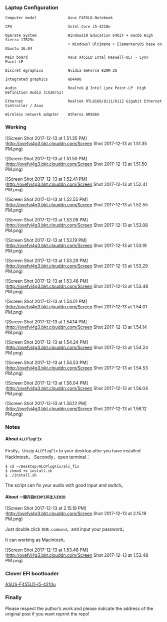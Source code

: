 ### Laptop Configuration

```
Computer model              Asus F455LD Notebook

CPU                         Intel Core i5-4210u

Operate System              Windows10 Education 64bit + macOS High Sierra 17B25c
                            + Windows7 Ultimate + ElementaryOS base on Ubuntu 16.04

Main board                  Asus X455LD Intel Haswell-ULT - Lynx Point-LP

Discret egraphics           Nvidia GeForce 820M 2G 

Integrated graphics         HD4400

Audio                       Realtek @ Intel Lynx Point-LP  High Definition Audio (CX20751)

Ethernet                    Realtek RTL8168/8111/8112 Gigabit Ethernet Controller / Asus

Wireless network adapter    Atheros AR956X
```

### Working
![Screen Shot 2017-12-13 at 1.51.35 PM](http://ovefvi4g3.bkt.clouddn.com/Screen Shot 2017-12-13 at 1.51.35 PM.png)

![Screen Shot 2017-12-13 at 1.51.50 PM](http://ovefvi4g3.bkt.clouddn.com/Screen Shot 2017-12-13 at 1.51.50 PM.png)

![Screen Shot 2017-12-13 at 1.52.41 PM](http://ovefvi4g3.bkt.clouddn.com/Screen Shot 2017-12-13 at 1.52.41 PM.png)

![Screen Shot 2017-12-13 at 1.52.55 PM](http://ovefvi4g3.bkt.clouddn.com/Screen Shot 2017-12-13 at 1.52.55 PM.png)

![Screen Shot 2017-12-13 at 1.53.08 PM](http://ovefvi4g3.bkt.clouddn.com/Screen Shot 2017-12-13 at 1.53.08 PM.png)

![Screen Shot 2017-12-13 at 1.53.19 PM](http://ovefvi4g3.bkt.clouddn.com/Screen Shot 2017-12-13 at 1.53.19 PM.png)

![Screen Shot 2017-12-13 at 1.53.29 PM](http://ovefvi4g3.bkt.clouddn.com/Screen Shot 2017-12-13 at 1.53.29 PM.png)

![Screen Shot 2017-12-13 at 1.53.48 PM](http://ovefvi4g3.bkt.clouddn.com/Screen Shot 2017-12-13 at 1.53.48 PM.png)

![Screen Shot 2017-12-13 at 1.54.01 PM](http://ovefvi4g3.bkt.clouddn.com/Screen Shot 2017-12-13 at 1.54.01 PM.png)

![Screen Shot 2017-12-13 at 1.54.14 PM](http://ovefvi4g3.bkt.clouddn.com/Screen Shot 2017-12-13 at 1.54.14 PM.png)

![Screen Shot 2017-12-13 at 1.54.24 PM](http://ovefvi4g3.bkt.clouddn.com/Screen Shot 2017-12-13 at 1.54.24 PM.png)

![Screen Shot 2017-12-13 at 1.54.53 PM](http://ovefvi4g3.bkt.clouddn.com/Screen Shot 2017-12-13 at 1.54.53 PM.png)

![Screen Shot 2017-12-13 at 1.56.04 PM](http://ovefvi4g3.bkt.clouddn.com/Screen Shot 2017-12-13 at 1.56.04 PM.png)

![Screen Shot 2017-12-13 at 1.56.12 PM](http://ovefvi4g3.bkt.clouddn.com/Screen Shot 2017-12-13 at 1.56.12 PM.png)

### Notes
#### About `ALCPlugFix`
Firstly，Unzip `ALCPlugFix` to your desktop after you have installed Hackintosh。
Secondly，open terminal：
```
$ cd ~/Desktop/ALCPlugFix/alc_fix
$ chmod +x install.sh
$ ./install.sh
```
The script can fix your audio with good input and switch。

#### About `一键开启HIDPI并注入EDID`

![Screen Shot 2017-12-13 at 2.15.19 PM](http://ovefvi4g3.bkt.clouddn.com/Screen Shot 2017-12-13 at 2.15.19 PM.png)

Just double click `双击.command`，and input your password。

It can working as Macintosh。

![Screen Shot 2017-12-13 at 1.53.48 PM](http://ovefvi4g3.bkt.clouddn.com/Screen Shot 2017-12-13 at 1.53.48 PM.png)

### Clover EFI bootloader
[ASUS-F455LD-i5-4210u](https://github.com/athlonreg/ASUS-F455LD-i5-4210u/releases)

### Finally
Please respect the author’s work and please indicate the address of the original post if you want reprint the repo!


